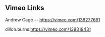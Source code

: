 ## Vimeo Links

Andrew Cage -- https://vimeo.com/138277691





















dillon.burns.https://vimeo.com/138319431